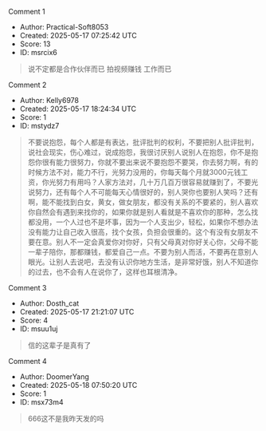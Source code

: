 Comment 1

- Author: Practical-Soft8053
- Created: 2025-05-17 07:25:42 UTC
- Score: 13
- ID: msrcix6

> 说不定都是合作伙伴而已 拍视频赚钱 工作而已

Comment 2

- Author: Kelly6978
- Created: 2025-05-17 18:24:34 UTC
- Score: 1
- ID: mstydz7

> 不要说抱怨，每个人都是有表达，批评批判的权利，不要把别人批评批判，说社会现实，伤心难过，说成抱怨，我很讨厌别人说别人在抱怨，你不是抱怨你很有能力很努力，你就不要出来说不要抱怨不要哭，你去努力啊，有的时候方法不对，能力不行，光努力没用的，你每天每个月就3000元钱工资，你光努力有用吗？人家方法对，几十万几百万很容易就赚到了，不要光说努力，还有每个人不可能每天心情很好的，别人哭你也要别人笑吗？还有啊，能不能找到白女，黄女，做女朋友，都没有关系的不要紧的，别人喜欢你自然会有遇到来找你的，如果你就是别人看就是不喜欢你的那种，怎么找都没用，一个人过也不是坏事，因为一个人支出少，轻松，如果你不想办法没有能力让自己收入很高，找个女孩，负担会很重的。这个有没有女朋友不要在意。别人不一定会真爱你对你好，只有父母真对你好关心你，父母不能一辈子陪你，那都赚钱，都爱自己一点。不要为别人而活，不要再在意别人眼光。让别人去说吧，去没有认识你地方生活，是非常好饿，别人不知道你的过去，也不会有人在说你了，这样也耳根清净。

Comment 3

- Author: Dosth_cat
- Created: 2025-05-17 21:21:07 UTC
- Score: 4
- ID: msuu1uj

> 信的这辈子是真有了

Comment 4

- Author: DoomerYang
- Created: 2025-05-18 07:50:20 UTC
- Score: 1
- ID: msx73m4

> 666这不是我昨天发的吗
